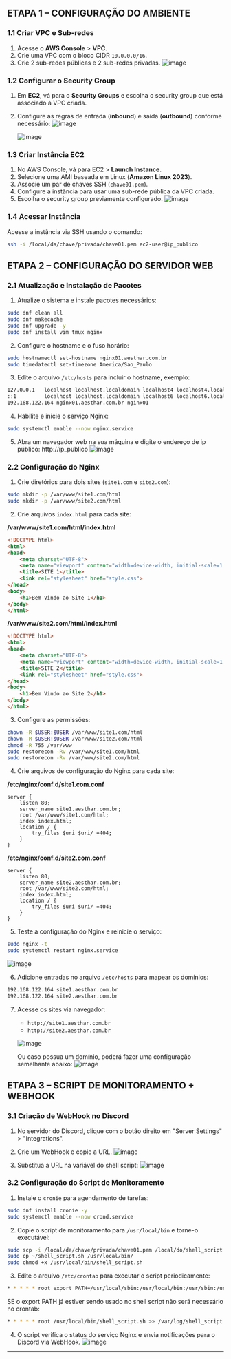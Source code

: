 
## ETAPA 1 – CONFIGURAÇÃO DO AMBIENTE

### 1.1 Criar VPC e Sub-redes

1. Acesse o **AWS Console** > **VPC**.
2. Crie uma VPC com o bloco CIDR `10.0.0.0/16`.
3. Crie 2 sub-redes públicas e 2 sub-redes privadas.
   ![image](https://github.com/user-attachments/assets/39490445-7552-47a6-b3b0-4dee37c44da9)


### 1.2 Configurar o Security Group

1. Em **EC2**, vá para o **Security Groups** e escolha o security group que está associado à VPC criada.
2. Configure as regras de entrada (**inbound**) e saída (**outbound**) conforme necessário:
   ![image](https://github.com/user-attachments/assets/f4748441-dccd-42d8-a632-a10be8085171)

   ![image](https://github.com/user-attachments/assets/aadbcc20-285f-4e47-a866-d16d61b46f57)


### 1.3 Criar Instância EC2

1. No AWS Console, vá para EC2 > **Launch Instance**.
2. Selecione uma AMI baseada em Linux (**Amazon Linux 2023**).
3. Associe um par de chaves SSH (`chave01.pem`).
4. Configure a instância para usar uma sub-rede pública da VPC criada.
5. Escolha o security group previamente configurado.
   ![image](https://github.com/user-attachments/assets/3b1ed7d4-09ad-483d-8522-c4dc19836c27)


### 1.4 Acessar Instância

Acesse a instância via SSH usando o comando:

```bash
ssh -i /local/da/chave/privada/chave01.pem ec2-user@ip_publico
```

## ETAPA 2 – CONFIGURAÇÃO DO SERVIDOR WEB

### 2.1 Atualização e Instalação de Pacotes

1. Atualize o sistema e instale pacotes necessários:

```bash
sudo dnf clean all
sudo dnf makecache
sudo dnf upgrade -y
sudo dnf install vim tmux nginx
```

2. Configure o hostname e o fuso horário:

```bash
sudo hostnamectl set-hostname nginx01.aesthar.com.br
sudo timedatectl set-timezone America/Sao_Paulo
```

3. Edite o arquivo `/etc/hosts` para incluir o hostname, exemplo:
```bash
127.0.0.1   localhost localhost.localdomain localhost4 localhost4.localdomain4
::1         localhost localhost.localdomain localhost6 localhost6.localdomain6
192.168.122.164 nginx01.aesthar.com.br nginx01
```

4. Habilite e inicie o serviço Nginx:

```bash
sudo systemctl enable --now nginx.service
```

5. Abra um navegador web na sua máquina e digite o endereço de ip público:
   http://ip_publico
   ![image](https://github.com/user-attachments/assets/3f65467c-e2b4-42d4-82e4-50fde939b6c4)


### 2.2 Configuração do Nginx

1. Crie diretórios para dois sites (`site1.com` e `site2.com`):

```bash
sudo mkdir -p /var/www/site1.com/html
sudo mkdir -p /var/www/site2.com/html
```

2. Crie arquivos `index.html` para cada site:

**/var/www/site1.com/html/index.html**
```html
<!DOCTYPE html>
<html>
<head>
    <meta charset="UTF-8">
    <meta name="viewport" content="width=device-width, initial-scale=1.0">
    <title>SITE 1</title>
    <link rel="stylesheet" href="style.css">
</head>
<body>
    <h1>Bem Vindo ao Site 1</h1>
</body>
</html>
```

**/var/www/site2.com/html/index.html**
```html
<!DOCTYPE html>
<html>
<head>
    <meta charset="UTF-8">
    <meta name="viewport" content="width=device-width, initial-scale=1.0">
    <title>SITE 2</title>
    <link rel="stylesheet" href="style.css">
</head>
<body>
    <h1>Bem Vindo ao Site 2</h1>
</body>
</html>
```

3. Configure as permissões:

```bash
chown -R $USER:$USER /var/www/site1.com/html
chown -R $USER:$USER /var/www/site2.com/html
chmod -R 755 /var/www
sudo restorecon -Rv /var/www/site1.com/html
sudo restorecon -Rv /var/www/site2.com/html
```

4. Crie arquivos de configuração do Nginx para cada site:

**/etc/nginx/conf.d/site1.com.conf**
```nginx
server {
    listen 80;
    server_name site1.aesthar.com.br;
    root /var/www/site1.com/html;
    index index.html;
    location / {
        try_files $uri $uri/ =404;
    }
}
```

**/etc/nginx/conf.d/site2.com.conf**
```nginx
server {
    listen 80;
    server_name site2.aesthar.com.br;
    root /var/www/site2.com/html;
    index index.html;
    location / {
        try_files $uri $uri/ =404;
    }
}
```

5. Teste a configuração do Nginx e reinicie o serviço:

```bash
sudo nginx -t
sudo systemctl restart nginx.service
```
   ![image](https://github.com/user-attachments/assets/3f004b3d-7ab6-4d36-a2fe-5ec1bad38b2e)


6. Adicione entradas no arquivo `/etc/hosts` para mapear os domínios:

```bash
192.168.122.164 site1.aesthar.com.br
192.168.122.164 site2.aesthar.com.br
```

7. Acesse os sites via navegador:
   - `http://site1.aesthar.com.br`
   - `http://site2.aesthar.com.br`
   
   ![image](https://github.com/user-attachments/assets/98a38796-917a-474a-b742-bd24b08488ce)

   Ou caso possua um domínio, poderá fazer uma configuração semelhante abaixo:
   ![image](https://github.com/user-attachments/assets/cf72c513-dbd3-4d74-a369-019ae280644f)


## ETAPA 3 – SCRIPT DE MONITORAMENTO + WEBHOOK

### 3.1 Criação de WebHook no Discord

1. No servidor do Discord, clique com o botão direito em "Server Settings" > "Integrations".
2. Crie um WebHook e copie a URL.
   ![image](https://github.com/user-attachments/assets/82a91aea-490f-4073-8cbd-e5802234d5b3)

3. Substitua a URL na variável do shell script:
   ![image](https://github.com/user-attachments/assets/ace84317-f0df-4a9b-ab27-9164f3f9ec7d)


### 3.2 Configuração do Script de Monitoramento

1. Instale o `cronie` para agendamento de tarefas:

```bash
sudo dnf install cronie -y
sudo systemctl enable --now crond.service
```

2. Copie o script de monitoramento para `/usr/local/bin` e torne-o executável:

```bash
sudo scp -i /local/da/chave/privada/chave01.pem /local/do/shell_script.sh ec2-user@ip_publico:/home/ec2-user
sudo cp ~/shell_script.sh /usr/local/bin/
sudo chmod +x /usr/local/bin/shell_script.sh
```

3. Edite o arquivo `/etc/crontab` para executar o script periodicamente:

```bash
* * * * * root export PATH=/usr/local/sbin:/usr/local/bin:/usr/sbin:/usr/bin:/sbin:/bin && /usr/local/bin/shell_script.sh >> /var/log/shell_script.log 2>&1
```
SE o export PATH já estiver sendo usado no shell script não será necessário no crontab:

```bash
* * * * * root /usr/local/bin/shell_script.sh >> /var/log/shell_script.log 2>&1
```

4. O script verifica o status do serviço Nginx e envia notificações para o Discord via WebHook.
   ![image](https://github.com/user-attachments/assets/a6d46328-4ac0-4b1b-a1dd-1d1729674263)

---
